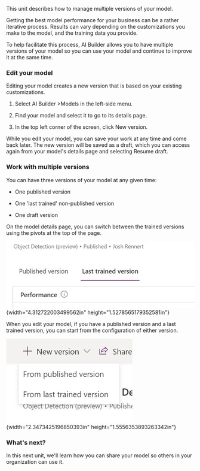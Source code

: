 This unit describes how to manage multiple versions of your model.

Getting the best model performance for your business can be a rather
iterative process. Results can vary depending on the customizations you
make to the model, and the training data you provide.

To help facilitate this process, AI Builder allows you to have multiple
versions of your model so you can use your model and continue to improve
it at the same time.

### Edit your model

Editing your model creates a new version that is based on your existing
customizations.

1.  Select AI Builder \>Models in the left-side menu.

2.  Find your model and select it to go to its details page.

3.  In the top left corner of the screen, click New version.

While you edit your model, you can save your work at any time and come
back later. The new version will be saved as a draft, which you can
access again from your model's details page and selecting Resume draft.

### Work with multiple versions

You can have three versions of your model at any given time:

-   One published version

-   One 'last trained' non-published version

-   One draft version

On the model details page, you can switch between the trained versions
using the pivots at the top of the page.

![Switch between trained versions](../media/image1.jpg){width="4.312722003499562in"
height="1.5278565179352581in"}

When you edit your model, if you have a published version and a last
trained version, you can start from the configuration of either version.

![Start from either configuration](../media/image2.jpg){width="2.3473425196850393in"
height="1.5556353893263342in"}

### What's next?

In this next unit, we'll learn how you can share your model so others in
your organization can use it.
